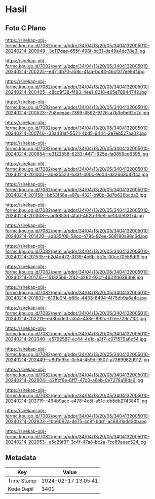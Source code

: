 # Hasil

## Foto C Plano

https://sirekap-obj-formc.kpu.go.id/7082/pemilu/pdpr/34/04/13/20/05/3404132005010-20240214-200048--3c117dee-655f-498f-bc31-de49a4dc78e3.jpg

https://sirekap-obj-formc.kpu.go.id/7082/pemilu/pdpr/34/04/13/20/05/3404132005010-20240214-200225--e471db70-a58c-4faa-bd83-46cf317ee94f.jpg

https://sirekap-obj-formc.kpu.go.id/7082/pemilu/pdpr/34/04/13/20/05/3404132005010-20240214-200405--c8cd9f38-f493-4ee1-8218-e65e78944742.jpg

https://sirekap-obj-formc.kpu.go.id/7082/pemilu/pdpr/34/04/13/20/05/3404132005010-20240214-200523--7b8eeeae-7369-4592-9726-a7b3e0e92c2c.jpg

https://sirekap-obj-formc.kpu.go.id/7082/pemilu/pdpr/34/04/13/20/05/3404132005010-20240214-200740--33a431af-5521-4bd5-9444-2e7eb527aa02.jpg

https://sirekap-obj-formc.kpu.go.id/7082/pemilu/pdpr/34/04/13/20/05/3404132005010-20240214-200854--e3122558-6233-4471-925e-fa0859cd6395.jpg

https://sirekap-obj-formc.kpu.go.id/7082/pemilu/pdpr/34/04/13/20/05/3404132005010-20240214-201000--abe35523-b33f-400c-9d04-d32663d47f4a.jpg

https://sirekap-obj-formc.kpu.go.id/7082/pemilu/pdpr/34/04/13/20/05/3404132005010-20240214-201159--bb53f58e-a97a-4321-b90b-3d7b626bcda3.jpg

https://sirekap-obj-formc.kpu.go.id/7082/pemilu/pdpr/34/04/13/20/05/3404132005010-20240214-201308--aad5853d-4fa0-462b-95ef-be13a1e03f74.jpg

https://sirekap-obj-formc.kpu.go.id/7082/pemilu/pdpr/34/04/13/20/05/3404132005010-20240214-201420--ad835f08-58cc-4795-92ee-568180a98c6d.jpg

https://sirekap-obj-formc.kpu.go.id/7082/pemilu/pdpr/34/04/13/20/05/3404132005010-20240214-201535--b2d4d472-3139-4b6b-b51e-00ce70559df9.jpg

https://sirekap-obj-formc.kpu.go.id/7082/pemilu/pdpr/34/04/13/20/05/3404132005010-20240214-201715--161325b9-2f42-4292-93cf-4631fd6393b8.jpg

https://sirekap-obj-formc.kpu.go.id/7082/pemilu/pdpr/34/04/13/20/05/3404132005010-20240214-201832--6191e0f4-b68e-4433-8494-4f75db9a6a4e.jpg

https://sirekap-obj-formc.kpu.go.id/7082/pemilu/pdpr/34/04/13/20/05/3404132005010-20240214-202211--ed8bcde3-a3a5-458e-892c-02ee729c7101.jpg

https://sirekap-obj-formc.kpu.go.id/7082/pemilu/pdpr/34/04/13/20/05/3404132005010-20240214-202340--a5792587-ec44-4e1c-a3f7-c071579a6e54.jpg

https://sirekap-obj-formc.kpu.go.id/7082/pemilu/pdpr/34/04/13/20/05/3404132005010-20240214-202449--a8d1d95c-0c54-459d-9507-a7369962d912.jpg

https://sirekap-obj-formc.kpu.go.id/7082/pemilu/pdpr/34/04/13/20/05/3404132005010-20240214-202604--42ffcf6e-8ff7-47d0-a6eb-0e7378a18da9.jpg

https://sirekap-obj-formc.kpu.go.id/7082/pemilu/pdpr/34/04/13/20/05/3404132005010-20240214-202719--494b9ace-a478-4e5f-a51c-db5db2743840.jpg

https://sirekap-obj-formc.kpu.go.id/7082/pemilu/pdpr/34/04/13/20/05/3404132005010-20240214-202833--1bb6092a-de75-4c9f-bdd1-ac6831add30b.jpg

https://sirekap-obj-formc.kpu.go.id/7082/pemilu/pdpr/34/04/13/20/05/3404132005010-20240214-202953--e5c29f97-3c4f-47a8-bc2a-7cc89aeac524.jpg


## Metadata

| Key        | Value               |
| ---------- | ------------------- |
| Time Stamp | 2024-02-17 13:05:41 |
| Kode Dapil | 3401                |



